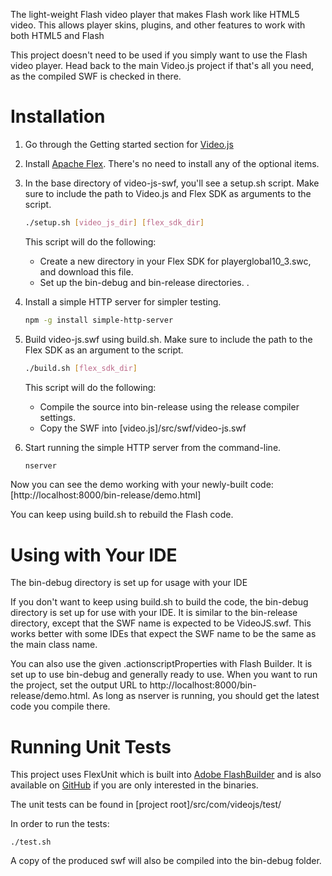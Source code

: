 The light-weight Flash video player that makes Flash work like HTML5 video. This allows player skins, plugins, and other features to work with both HTML5 and Flash

This project doesn't need to be used if you simply want to use the Flash video player.  Head back to the main Video.js project if that's all you need, as the compiled SWF is checked in there.

Installation
============

1. Go through the Getting started section for [Video.js](https://github.com/videojs/video.js/blob/master/CONTRIBUTING.md) 

2. Install [Apache Flex](http://flex.apache.org/installer.html).  There's no need to install any of the optional items.

3. In the base directory of video-js-swf, you'll see a setup.sh script.  Make sure to include the path to Video.js and Flex SDK as arguments to the script.

   ```bash
   ./setup.sh [video_js_dir] [flex_sdk_dir]
   ```
   This script will do the following:
   - Create a new directory in your Flex SDK for playerglobal10_3.swc, and download this file.
   - Set up the bin-debug and bin-release directories.
.
4. Install a simple HTTP server for simpler testing.

    ```bash
    npm -g install simple-http-server
    ```
    
5. Build video-js.swf using build.sh.  Make sure to include the path to the Flex SDK as an argument to the script.

    ```bash
    ./build.sh [flex_sdk_dir]
    ```

   This script will do the following:
   - Compile the source into bin-release using the release compiler settings.
   - Copy the SWF into [video.js]/src/swf/video-js.swf
    
7. Start running the simple HTTP server from the command-line.

    ```bash
    nserver
    ```
    
Now you can see the demo working with your newly-built code: [http://localhost:8000/bin-release/demo.html]

You can keep using build.sh to rebuild the Flash code.

Using with Your IDE
============

The bin-debug directory is set up for usage with your IDE

If you don't want to keep using build.sh to build the code, the bin-debug directory is set up for use with your IDE.  It is similar to the bin-release directory, except that the SWF name is expected to be VideoJS.swf.  This works better with some IDEs that expect the SWF name to be the same as the main class name.

You can also use the given .actionscriptProperties with Flash Builder.  It is set up to use bin-debug and generally ready to use.  When you want to run the project, set the output URL to http://localhost:8000/bin-release/demo.html.  As long as nserver is running, you should get the latest code you compile there.

Running Unit Tests
===========

This project uses FlexUnit which is built into [Adobe FlashBuilder](ihttp://www.adobe.com/products/flash-builder.html) and is also available on [GitHub](https://github.com/flexunit/flexunit) if you are only interested in the binaries.

The unit tests can be found in [project root]/src/com/videojs/test/

In order to run the tests:

    ./test.sh

A copy of the produced swf will also be compiled into the bin-debug folder.
